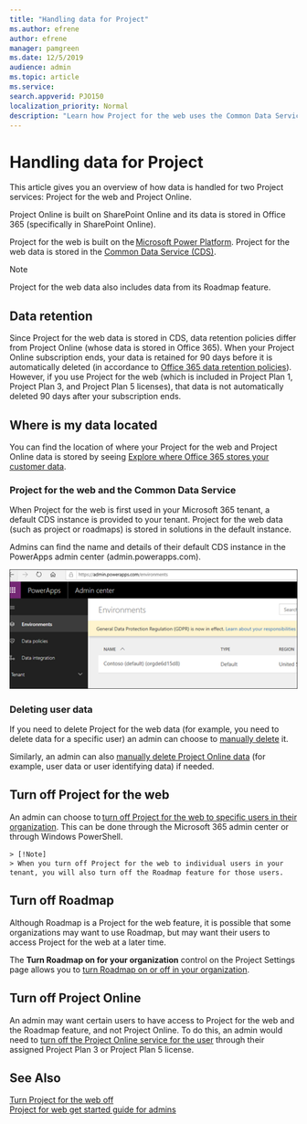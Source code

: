 ```yaml
---
title: "Handling data for Project"
ms.author: efrene
author: efrene
manager: pamgreen
ms.date: 12/5/2019
audience: admin
ms.topic: article
ms.service: 
search.appverid: PJO150
localization_priority: Normal
description: "Learn how Project for the web uses the Common Data Service to store and manage data."
---
```


# Handling data for Project

This article gives you an overview of how data is handled for two Project services: Project for the web and Project Online. 

Project Online is built on SharePoint Online and its data is stored in Office 365 (specifically in SharePoint Online). 

Project for the web is built on the [Microsoft Power Platform](https://powerplatform.microsoft.com/). Project for the web data is stored in the [Common Data Service (CDS)](https://docs.microsoft.com/powerapps/maker/common-data-service/data-platform-intro).


> [!Note] 
> Project for the web data also includes data from its  Roadmap feature. 

## Data retention

Since Project for the web data is stored in CDS, data retention policies differ from Project Online (whose data is stored in Office 365).  When your Project Online subscription ends, your data is retained for 90 days before it is automatically deleted (in accordance to [Office 365 data retention policies](https://docs.microsoft.com/microsoft-365/compliance/retention-policies)).  However, if you use Project for the web (which is included in Project Plan 1, Project Plan 3, and Project Plan 5 licenses), that data is not automatically deleted 90 days after your subscription ends. 


## Where is my data located

You can find the location of where your Project for the web and Project Online data is stored by seeing [Explore where Office 365 stores your customer data](https://products.office.com/where-is-your-data-located?rtc=1). 

### Project for the web and the Common Data Service

When Project for the web is first used in your Microsoft 365 tenant, a default CDS instance is provided to your tenant.  Project for the web data (such as project or roadmaps) is stored in solutions in the default instance.

Admins can find the name and details of their default CDS instance in the PowerApps admin center (admin.powerapps.com).  

![CDS Environment](media/PowerAppsEnvironment.png)

### Deleting user data

If you need to delete Project for the web data (for example, you need to delete data for a specific user) an admin can choose to [manually delete](delete-user-data-from-project-for-the-web.md) it.

Similarly, an admin can also [manually delete Project Online data](https://docs.microsoft.com/projectonline/delete-user-data-from-project-online) (for example, user data or user identifying data) if needed.

## Turn off Project for the web

An admin can choose to [turn off Project for the web to specific users in their organization](https://review.docs.microsoft.com/project-for-the-web/turn-project-for-the-web-off?branch=efrene-v2working#turn-off-project-for-the-web-for-specific-users-in-your-organization). This can be done through the Microsoft 365 admin center or through Windows PowerShell. 

    > [!Note] 
    > When you turn off Project for the web to individual users in your tenant, you will also turn off the Roadmap feature for those users.

## Turn off Roadmap 

Although Roadmap is a Project for the web feature, it is possible that some organizations may want to use Roadmap, but may want their users to access Project for the web at a later time.

The **Turn Roadmap on for your organization** control on the Project Settings page allows you to [turn Roadmap on or off in your organization](https://docs.microsoft.com/project-for-the-web/turn-roadmap-on-or-off). </br>
 

## Turn off Project Online

An admin may want certain users to have access to Project for the web and the Roadmap feature, and not Project Online. To do this, an admin would need to [turn off the Project Online service for the user](https://docs.microsoft.com/project-for-the-web/turn-project-for-the-web-off#turn-off-project-online) through their assigned Project Plan 3 or Project Plan 5 license.

## See Also
  
[Turn Project for the web off](turn-project-for-the-web-off.md)</br>
[Project for web get started guide for admins](project-for-the-web-get-started-guide-for-admins.md)



